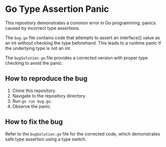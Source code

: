 # Go Type Assertion Panic
This repository demonstrates a common error in Go programming: panics caused by incorrect type assertions.

The `bug.go` file contains code that attempts to assert an interface{} value as an int without checking the type beforehand. This leads to a runtime panic if the underlying type is not an int.

The `bugSolution.go` file provides a corrected version with proper type checking to avoid the panic.

## How to reproduce the bug
1. Clone this repository.
2. Navigate to the repository directory.
3. Run `go run bug.go`.
4. Observe the panic.

## How to fix the bug
Refer to the `bugSolution.go` file for the corrected code, which demonstrates safe type assertion using a type switch.